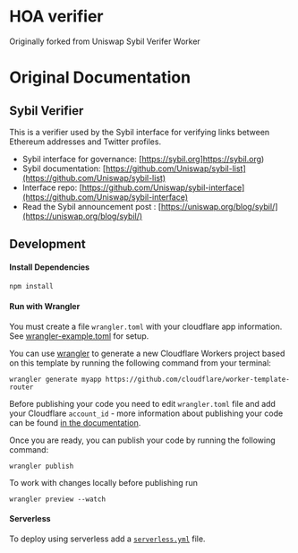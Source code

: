 # HOA verifier 

Originally forked from Uniswap Sybil Verifer Worker



# Original Documentation

## Sybil Verifier 

This is a verifier used by the Sybil interface for verifying links between Ethereum addresses and Twitter profiles. 

- Sybil interface for governance: [https://sybil.org]https://sybil.org)
- Sybil documentation: [https://github.com/Uniswap/sybil-list](https://github.com/Uniswap/sybil-list)
- Interface repo: [https://github.com/Uniswap/sybil-interface](https://github.com/Uniswap/sybil-interface)
- Read the Sybil announcement post : [https://uniswap.org/blog/sybil/](https://uniswap.org/blog/sybil/)

## Development

#### Install Dependencies

```bash
npm install
```

#### Run with Wrangler

You must create a file `wrangler.toml` with your cloudflare app information. See [wrangler-example.toml](./wrangler-example.toml) for setup. 

You can use [wrangler](https://github.com/cloudflare/wrangler) to generate a new Cloudflare Workers project based on this template by running the following command from your terminal:

```
wrangler generate myapp https://github.com/cloudflare/worker-template-router
```

Before publishing your code you need to edit `wrangler.toml` file and add your Cloudflare `account_id` - more information about publishing your code can be found [in the documentation](https://workers.cloudflare.com/docs/quickstart/configuring-and-publishing/).

Once you are ready, you can publish your code by running the following command:

```
wrangler publish
```

To work with changes locally before publishing run 

```
wrangler preview --watch  
```

#### Serverless

To deploy using serverless add a [`serverless.yml`](https://serverless.com/framework/docs/providers/cloudflare/) file.


